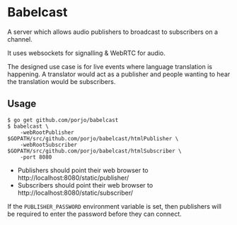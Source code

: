 # Babelcast

A server which allows audio publishers to broadcast to subscribers on a channel.

It uses websockets for signalling & WebRTC for audio.

The designed use case is for live events where language translation is happening.
A translator would act as a publisher and people wanting to hear the translation would be subscribers.

## Usage

```
$ go get github.com/porjo/babelcast
$ babelcast \
	-webRootPublisher $GOPATH/src/github.com/porjo/babelcast/htmlPublisher \
	-webRootSubscriber $GOPATH/src/github.com/porjo/babelcast/htmlSubscriber \
	-port 8080
```

- Publishers should point their web browser to http://localhost:8080/static/publisher/
- Subscribers should point their web browser to http://localhost:8080/static/subscriber/

If the `PUBLISHER_PASSWORD` environment variable is set, then publishers will be required to enter the
password before they can connect.
